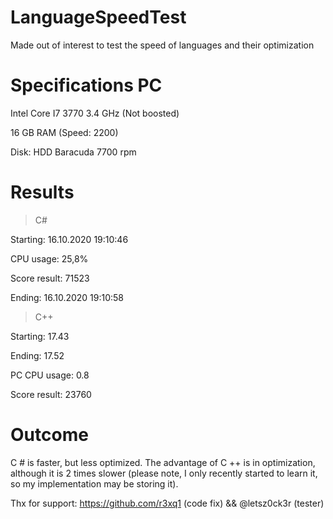 # LanguageSpeedTest
Made out of interest to test the speed of languages and their optimization

# Specifications PC
Intel Core I7 3770 3.4 GHz (Not boosted)

16 GB RAM (Speed: 2200)

Disk: HDD Baracuda 7700 rpm

# Results
> C#

Starting: 16.10.2020 19:10:46

CPU usage: 25,8%

Score result: 71523

Ending: 16.10.2020 19:10:58

> C++

Starting: 17.43

Ending: 17.52

PC CPU usage: 0.8

Score result: 23760

# Outcome
C # is faster, but less optimized. The advantage of C ++ is in optimization, although it is 2 times slower (please note, I only recently started to learn it, so my implementation may be storing it).

Thx for support: https://github.com/r3xq1 (code fix) && @letsz0ck3r (tester)
